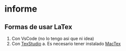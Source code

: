 # informe

## Formas de usar LaTex

1. Con VsCode (no lo tengo asi que ni idea)
2. Con [TexStudio](https://www.texstudio.org/)
  a. Es necesario tener instalado [MacTex](https://www.tug.org/mactex/mactex-download.html)
